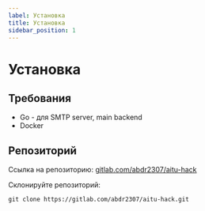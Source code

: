 ```yaml
---
label: Установка
title: Установка 
sidebar_position: 1
---
```


# Установка

## Требования
- Go - для SMTP server, main backend
- Docker 

## Репозиторий
Ссылка на репозиторию: [gitlab.com/abdr2307/aitu-hack](https://gitlab.com/abdr2307/aitu-hack)

Склонируйте репозиторий:

```git
git clone https://gitlab.com/abdr2307/aitu-hack.git
```
